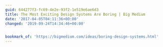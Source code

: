 ```yaml
---
guid: 644277f3-fc69-4e2e-93f2-1e519e6ae6d3
title: The Most Exciting Design Systems Are Boring | Big Medium
date: '2017-04-05T04:11:36+00:00'
changed: '2019-09-24T14:34:46+00:00'


bookmark_of: 'https://bigmedium.com/ideas/boring-design-systems.html'
---
```




